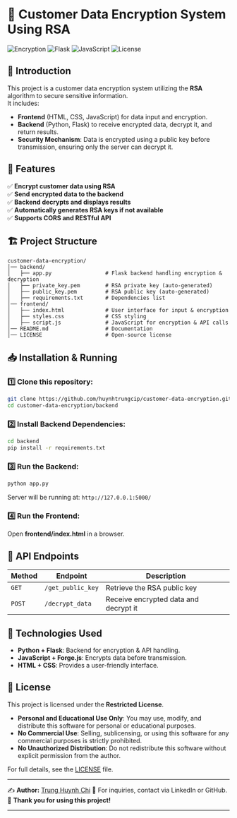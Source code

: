 
# 🔐 Customer Data Encryption System Using RSA

![Encryption](https://img.shields.io/badge/Encryption-RSA-blue)
![Flask](https://img.shields.io/badge/Backend-Flask-red)
![JavaScript](https://img.shields.io/badge/Frontend-JavaScript-yellow)
![License](https://img.shields.io/github/license/yourusername/customer-data-encryption)


## 📌 Introduction
This project is a customer data encryption system utilizing the **RSA** algorithm to secure sensitive information.  
It includes:
- **Frontend** (HTML, CSS, JavaScript) for data input and encryption.
- **Backend** (Python, Flask) to receive encrypted data, decrypt it, and return results.
- **Security Mechanism**: Data is encrypted using a public key before transmission, ensuring only the server can decrypt it.

## 🚀 Features
✅ **Encrypt customer data using RSA**  
✅ **Send encrypted data to the backend**  
✅ **Backend decrypts and displays results**  
✅ **Automatically generates RSA keys if not available**  
✅ **Supports CORS and RESTful API**  

## 🏗 Project Structure
```
customer-data-encryption/
│── backend/
│   ├── app.py                 # Flask backend handling encryption & decryption
│   ├── private_key.pem        # RSA private key (auto-generated)
│   ├── public_key.pem         # RSA public key (auto-generated)
│   ├── requirements.txt       # Dependencies list
│── frontend/
│   ├── index.html             # User interface for input & encryption
│   ├── styles.css             # CSS styling
│   ├── script.js              # JavaScript for encryption & API calls
│── README.md                  # Documentation
│── LICENSE                    # Open-source license
```

## 📥 Installation & Running
### 1️⃣ Clone this repository:
```sh
git clone https://github.com/huynhtrungcip/customer-data-encryption.git
cd customer-data-encryption/backend
```
### 2️⃣ Install Backend Dependencies:
```sh
cd backend
pip install -r requirements.txt
```
### 3️⃣ Run the Backend:
```sh
python app.py
```
Server will be running at: `http://127.0.0.1:5000/`

### 4️⃣ Run the Frontend:  
Open **frontend/index.html** in a browser.  

## 🔑 API Endpoints
| Method     | Endpoint         | Description                   |
|------------|-----------------|-------------------------------|
| `GET`      | `/get_public_key` | Retrieve the RSA public key  |
| `POST`     | `/decrypt_data`   | Receive encrypted data and decrypt it |

## 🎯 Technologies Used
- **Python + Flask**: Backend for encryption & API handling.
- **JavaScript + Forge.js**: Encrypts data before transmission.
- **HTML + CSS**: Provides a user-friendly interface.

## 📄 License  

This project is licensed under the **Restricted License**.  

- **Personal and Educational Use Only**: You may use, modify, and distribute this software for personal or educational purposes.  
- **No Commercial Use**: Selling, sublicensing, or using this software for any commercial purposes is strictly prohibited.  
- **No Unauthorized Distribution**: Do not redistribute this software without explicit permission from the author.  

For full details, see the [LICENSE](LICENSE) file.

---

✍ **Author:** [Trung Huynh Chi](https://www.linkedin.com/in/trung-huynh-chi-pc01/) 
📧 For inquiries, contact via LinkedIn or GitHub.  
🚀 **Thank you for using this project!**

---
